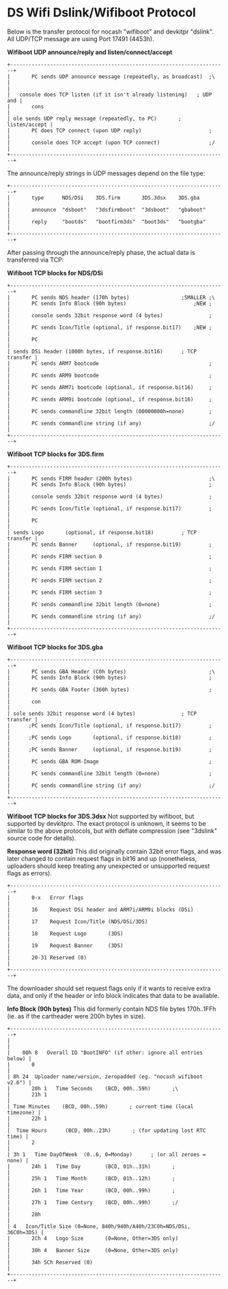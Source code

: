 # DS Wifi Dslink/Wifiboot Protocol


Below is the transfer protocol for nocash \"wifiboot\" and devkitpr
\"dslink\".
All UDP/TCP message are using Port 17491 (4453h).

**Wifiboot UDP announce/reply and listen/connect/accept**

```
+-----------------------------------------------------------------------+
|       PC sends UDP announce message (repeatedly, as broadcast)  ;\    
|                                                                       |
|   console does TCP listen (if it isn't already listening)   ; UDP and |
|       cons                                                            |
| ole sends UDP reply message (repeatedly, to PC)       ; listen/accept |
|       PC does TCP connect (upon UDP reply)                      ;     |
|       console does TCP accept (upon TCP connect)                ;/    |
+-----------------------------------------------------------------------+
```

The announce/reply strings in UDP messages depend on the file type:

```
+-----------------------------------------------------------------------+
|       type      NDS/DSi    3DS.firm       3DS.3dsx    3DS.gba         |
|       announce  "dsboot"   "3dsfirmboot"  "3dsboot"   "gbaboot"       |
|       reply     "bootds"   "bootfirm3ds"  "boot3ds"   "bootgba"       |
+-----------------------------------------------------------------------+
```

After passing through the announce/reply phase, the actual data is
transferred via TCP:

**Wifiboot TCP blocks for NDS/DSi**

```
+-----------------------------------------------------------------------+
|       PC sends NDS header (170h bytes)                 ;SMALLER ;\    
|       PC sends Info Block (90h bytes)                      ;NEW ;     |
|       console sends 32bit response word (4 bytes)               ;     |
|       PC sends Icon/Title (optional, if response.bit17)    ;NEW ;     |
|       PC                                                              |
| sends DSi header (1000h bytes, if response.bit16)      ; TCP transfer |
|       PC sends ARM7 bootcode                                    ;     |
|       PC sends ARM9 bootcode                                    ;     |
|       PC sends ARM7i bootcode (optional, if response.bit16)     ;     |
|       PC sends ARM9i bootcode (optional, if response.bit16)     ;     |
|       PC sends commandline 32bit length (00000000h=none)        ;     |
|       PC sends commandline string (if any)                      ;/    |
+-----------------------------------------------------------------------+
```


**Wifiboot TCP blocks for 3DS.firm**

```
+-----------------------------------------------------------------------+
|       PC sends FIRM header (200h bytes)                         ;\    
|       PC sends Info Block (90h bytes)                           ;     |
|       console sends 32bit response word (4 bytes)               ;     |
|       PC sends Icon/Title (optional, if response.bit17)         ;     |
|       PC                                                              |
| sends Logo       (optional, if response.bit18)         ; TCP transfer |
|       PC sends Banner     (optional, if response.bit19)         ;     |
|       PC sends FIRM section 0                                   ;     |
|       PC sends FIRM section 1                                   ;     |
|       PC sends FIRM section 2                                   ;     |
|       PC sends FIRM section 3                                   ;     |
|       PC sends commandline 32bit length (0=none)                ;     |
|       PC sends commandline string (if any)                      ;/    |
+-----------------------------------------------------------------------+
```


**Wifiboot TCP blocks for 3DS.gba**

```
+-----------------------------------------------------------------------+
|       PC sends GBA Header (C0h bytes)                           ;\    
|       PC sends Info Block (90h bytes)                           ;     |
|       PC sends GBA Footer (360h bytes)                          ;     |
|       con                                                             |
| sole sends 32bit response word (4 bytes)               ; TCP transfer |
|      ;PC sends Icon/Title (optional, if response.bit17)         ;     |
|      ;PC sends Logo       (optional, if response.bit18)         ;     |
|      ;PC sends Banner     (optional, if response.bit19)         ;     |
|       PC sends GBA ROM-Image                                    ;     |
|       PC sends commandline 32bit length (0=none)                ;     |
|       PC sends commandline string (if any)                      ;/    |
+-----------------------------------------------------------------------+
```


**Wifiboot TCP blocks for 3DS.3dsx**
Not supported by wifiboot, but supported by devkitpro. The exact
protocol is unknown, it seems to be similar to the above protocols, but
with deflate compression (see \"3dslink\" source code for details).

**Response word (32bit)**
This did originally contain 32bit error flags, and was later changed to
contain request flags in bit16 and up (nonetheless, uploaders should
keep treating any unexpected or unsupported request flags as errors).

```
+-----------------------------------------------------------------------+
|       0-x   Error flags                                               |
|       16    Request DSi header and ARM7i/ARM9i blocks (DSi)           |
|       17    Request Icon/Title (NDS/DSi/3DS)                          |
|       18    Request Logo       (3DS)                                  |
|       19    Request Banner     (3DS)                                  |
|       20-31 Reserved (0)                                              |
+-----------------------------------------------------------------------+
```

The downloader should set request flags only if it wants to receive
extra data, and only if the header or info block indicates that data to
be available.

**Info Block (90h bytes)**
This did formerly contain NDS file bytes 170h..1FFh (ie. as if the
cartheader were 200h bytes in size).

```
+-----------------------------------------------------------------------+
|                                                                       |
|    00h 8   Overall ID "BootINFO" (if other: ignore all entries below) |
|       0                                                               |
| 8h 24  Uploader name/version, zeropadded (eg. "nocash wifiboot v2.6") |
|       20h 1   Time Seconds    (BCD, 00h..59h)       ;\                
|       21h 1                                                           |
| Time Minutes    (BCD, 00h..59h)       ; current time (local timezone) |
|       22h 1                                                           |
|  Time Hours      (BCD, 00h..23h)       ; (for updating lost RTC time) |
|       2                                                               |
| 3h 1   Time DayOfWeek  (0..6, 0=Monday)      ; (or all zeroes = none) |
|       24h 1   Time Day        (BCD, 01h..31h)       ;                 |
|       25h 1   Time Month      (BCD, 01h..12h)       ;                 |
|       26h 1   Time Year       (BCD, 00h..99h)       ;                 |
|       27h 1   Time Century    (BCD, 00h..99h)       ;/                |
|       28h                                                             |
| 4   Icon/Title Size (0=None, 840h/940h/A40h/23C0h=NDS/DSi, 36C0h=3DS) |
|       2Ch 4   Logo Size       (0=None, Other=3DS only)                |
|       30h 4   Banner Size     (0=None, Other=3DS only)                |
|       34h 5Ch Reserved (0)                                            |
+-----------------------------------------------------------------------+
```




